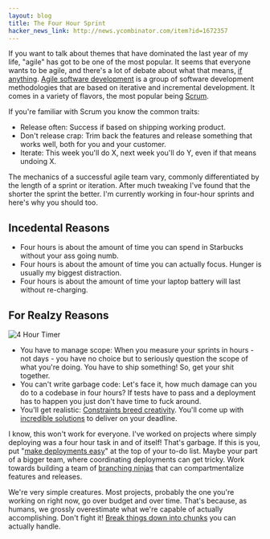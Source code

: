 ```yaml
---
layout: blog
title: The Four Hour Sprint
hacker_news_link: http://news.ycombinator.com/item?id=1672357
---
```

If you want to talk about themes that have dominated the last year of my life, "agile" has got to be one of the most popular. It seems that everyone wants to be agile, and there's a lot of debate about what that means, [if anything][4]. [Agile software development][1] is a group of software development methodologies that are based on iterative and incremental development. It comes in a variety of flavors, the most popular being [Scrum][2].

If you're familiar with Scrum you know the common traits:

* Release often: Success if based on shipping working product.
* Don't release crap: Trim back the features and release something that works well, both for you and your customer.
* Iterate: This week you'll do X, next week you'll do Y, even if that means undoing X.

The mechanics of a successful agile team vary, commonly differentiated by the length of a sprint or iteration. After much tweaking I've found that the shorter the sprint the better. I'm currently working in four-hour sprints and here's why you should too.

## Incedental Reasons

* Four hours is about the amount of time you can spend in Starbucks without your ass going numb.
* Four hours is about the amount of time you can actually focus. Hunger is usually my biggest distraction.
* Four hours is about the amount of time your laptop battery will last without re-charging.

## For Realzy Reasons

<img src="http://farm5.static.flickr.com/4154/4967913623_fd4868b07c_m_d.jpg" alt="4 Hour Timer" class="right"/>

* You have to manage scope: When you measure your sprints in hours - not days - you have no choice but to seriously question the scope of what you're doing. You have to ship something! So, get your shit together.
* You can't write garbage code: Let's face it, how much damage can you do to a codebase in four hours? If tests have to pass and a deployment has to happen you just don't have time to fuck around.
* You'll get realistic: [Constraints breed creativity][5]. You'll come up with [incredible solutions][8] to deliver on your deadline.

I know, this won't work for everyone. I've worked on projects where simply deploying was a four hour task in and of itself! That's garbage. If this is you, put "[make deployments easy][6]" at the top of your to-do list. Maybe your part of a bigger team, where coordinating deployments can get tricky. Work towards building a team of [branching ninjas][7] that can compartmentalize features and releases.

We're very simple creatures. Most projects, probably the one you're working on right now, go over budget and over time. That's because, as humans, we grossly overestimate what we're capable of actually accomplishing. Don't fight it! [Break things down into chunks][9] you can actually handle.

[1]: http://agilemanifesto.org/
[2]: http://en.wikipedia.org/wiki/Scrum_(development)
[3]: http://en.wikipedia.org/wiki/Agile_software_development
[4]: http://www.whattofix.com/blog/archives/2010/09/agile-ruined-my.php
[5]: http://gettingreal.37signals.com/ch03_Embrace_Constraints.php
[6]: http://heroku.com
[7]: http://nvie.com/git-model
[8]: http://books.google.com/books?id=QmkgwiB7bL8C&lpg=PA50&ots=uII-aE-bRR&dq=nasa%20apollo%20air%20filter%20crises&pg=PA50#v=onepage&q&f=false
[9]: http://en.wikipedia.org/wiki/Getting_Things_Done
